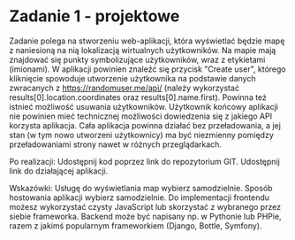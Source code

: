 # Zadanie 1 - projektowe
Zadanie polega na stworzeniu web-aplikacji, która wyświetlać będzie mapę z naniesioną na nią lokalizacją wirtualnych użytkowników. Na mapie mają znajdować się punkty symbolizujące użytkowników, wraz z etykietami (imionami). W aplikacji powinien znaleźć się przycisk "Create user", którego kliknięcie spowoduje utworzenie użytkownika na podstawie danych zwracanych z https://randomuser.me/api/ (należy wykorzystać results[0].location.coordinates oraz results[0].name.first). Powinna też istnieć możliwość usuwania użytkowników. Użytkownik końcowy aplikacji nie powinien mieć technicznej możliwości dowiedzenia się z jakiego API korzysta aplikacja. Cała aplikacja powinna działać bez przeładowania, a jej stan (w tym nowo utworzeni użytkownicy) ma być niezmienny pomiędzy przeładowaniami strony nawet w różnych przeglądarkach.

Po realizacji:
Udostępnij kod poprzez link do repozytorium GIT.
Udostępnij link do działającej aplikacji.

Wskazówki:
Usługę do wyświetlania map wybierz samodzielnie.
Sposób hostowania aplikacji wybierz samodzielnie.
Do implementacji frontendu możesz wykorzystać czysty JavaScript lub skorzystać z wybranego przez siebie frameworka.
Backend może być napisany np. w Pythonie lub PHPie, razem z jakimś popularnym frameworkiem (Django, Bottle, Symfony).
